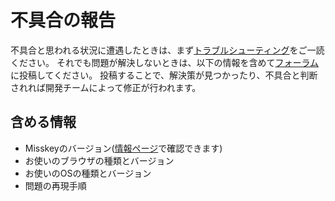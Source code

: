# 不具合の報告
不具合と思われる状況に遭遇したときは、まず[トラブルシューティング](./troubleshooting)をご一読ください。
それでも問題が解決しないときは、以下の情報を含めて[フォーラム](https://forum.misskey.io/)に投稿してください。
投稿することで、解決策が見つかったり、不具合と判断されれば開発チームによって修正が行われます。

## 含める情報
- Misskeyのバージョン([情報ページ](/about)で確認できます)
- お使いのブラウザの種類とバージョン
- お使いのOSの種類とバージョン
- 問題の再現手順
